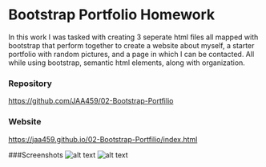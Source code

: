 # Bootstrap Portfolio Homework
In this work I was tasked with creating 3 seperate html files all mapped with bootstrap that perform together to create a website about myself, a starter portfolio with random pictures, and a page in which I can be contacted. All while using bootstrap, semantic html elements, along with organization.

### Repository 
https://github.com/JAA459/02-Bootstrap-Portfilio

### Website
https://jaa459.github.io/02-Bootstrap-Portfilio/index.html

###Screenshots
![alt text](https://jaa459.github.io/02-Bootstrap-Portfilio/Images/About-page.png)
![alt text](https://jaa459.github.io/02-Bootstrap-Portfilio/Images/Contact-page.png)
